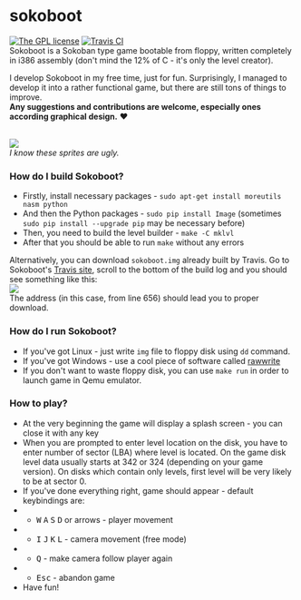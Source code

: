 # sokoboot
[![The GPL license](https://img.shields.io/badge/license-GPL-blue.svg?style=flat-square)](http://opensource.org/licenses/GPL-3.0)
[![Travis CI](https://img.shields.io/travis/Jacajack/sokoboot/master.svg?style=flat-square)](https://travis-ci.org/Jacajack/sokoboot)
<br>Sokoboot is a Sokoban type game bootable from floppy, written completely in i386 assembly (don't mind the 12% of C - it's only the level creator).

I develop Sokoboot in my free time, just for fun. Surprisingly, I managed to develop it into a rather functional game, but there are still tons of things to improve.<br>
**Any suggestions and contributions are welcome, especially ones according graphical design.** :heart:

<br><img src=https://media.giphy.com/media/xT9NvmM7gWhPvxVcpq/giphy.gif></img><br>
*I know these sprites are ugly.*


### How do I build Sokoboot?
 - Firstly, install necessary packages - `sudo apt-get install moreutils nasm python`
 - And then the Python packages - `sudo pip install Image` (sometimes `sudo pip install --upgrade pip` may be necessary before)
 - Then, you need to build the level builder - `make -C mklvl`
 - After that you should be able to run `make` without any errors

Alternatively, you can download `sokoboot.img` already built by Travis. Go to Sokoboot's [Travis site](https://travis-ci.org/Jacajack/sokoboot), scroll to the bottom of the build log and you should see something like this:
<br><img src=http://i.imgur.com/RwOB1UT.png></img><br>
The address (in this case, from line 656) should lead you to proper download.

### How do I run Sokoboot?
 - If you've got Linux - just write `img` file to floppy disk using `dd` command.
 - If you've got Windows - use a cool piece of software called [rawwrite](http://www.chrysocome.net/rawwrite) 
 - If you don't want to waste floppy disk, you can use `make run` in order to launch game in Qemu emulator.
 

### How to play?
 - At the very beginning the game will display a splash screen - you can close it with any key
 - When you are prompted to enter level location on the disk, you have to enter number of sector (LBA) where level is located. On the game disk level data usually starts at 342 or 324 (depending on your game version). On disks which contain only levels, first level will be very likely to be at sector 0.
 - If you've done everything right, game should appear - default keybindings are:
 - - <kbd>W</kbd> <kbd>A</kbd> <kbd>S</kbd> <kbd>D</kbd> or arrows - player movement
 - - <kbd>I</kbd> <kbd>J</kbd> <kbd>K</kbd> <kbd>L</kbd> - camera movement (free mode)
 - - <kbd>Q</kbd> - make camera follow player again
 - - <kbd>Esc</kbd> - abandon game
 - Have fun!

